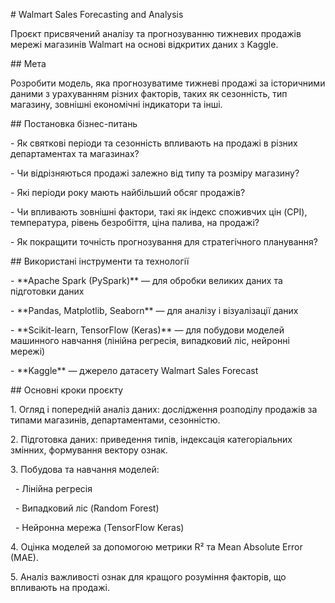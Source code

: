 \# Walmart Sales Forecasting and Analysis



Проєкт присвячений аналізу та прогнозуванню тижневих продажів мережі магазинів Walmart на основі відкритих даних з Kaggle.



\## Мета



Розробити модель, яка прогнозуватиме тижневі продажі за історичними даними з урахуванням різних факторів, таких як сезонність, тип магазину, зовнішні економічні індикатори та інші.



\## Постановка бізнес-питань



\- Як святкові періоди та сезонність впливають на продажі в різних департаментах та магазинах?  

\- Чи відрізняються продажі залежно від типу та розміру магазину?  

\- Які періоди року мають найбільший обсяг продажів?  

\- Чи впливають зовнішні фактори, такі як індекс споживчих цін (CPI), температура, рівень безробіття, ціна палива, на продажі?  

\- Як покращити точність прогнозування для стратегічного планування?



\## Використані інструменти та технології



\- \*\*Apache Spark (PySpark)\*\* — для обробки великих даних та підготовки даних  

\- \*\*Pandas, Matplotlib, Seaborn\*\* — для аналізу і візуалізації даних  

\- \*\*Scikit-learn, TensorFlow (Keras)\*\* — для побудови моделей машинного навчання (лінійна регресія, випадковий ліс, нейронні мережі)  

\- \*\*Kaggle\*\* — джерело датасету Walmart Sales Forecast



\## Основні кроки проєкту



1\. Огляд і попередній аналіз даних: дослідження розподілу продажів за типами магазинів, департаментами, сезонністю.  

2\. Підготовка даних: приведення типів, індексація категоріальних змінних, формування вектору ознак.  

3\. Побудова та навчання моделей:  

&nbsp;  - Лінійна регресія  

&nbsp;  - Випадковий ліс (Random Forest)  

&nbsp;  - Нейронна мережа (TensorFlow Keras)  

4\. Оцінка моделей за допомогою метрики R² та Mean Absolute Error (MAE).  

5\. Аналіз важливості ознак для кращого розуміння факторів, що впливають на продажі.



